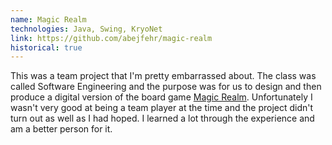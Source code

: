```yaml
---
name: Magic Realm
technologies: Java, Swing, KryoNet
link: https://github.com/abejfehr/magic-realm
historical: true
---
```


This was a team project that I'm pretty embarrassed about. The class was called Software Engineering and the purpose was for us to design and then produce a digital version of the board game [Magic Realm](https://en.wikipedia.org/wiki/Magic_Realm). Unfortunately I wasn't very good at being a team player at the time and the project didn't turn out as well as I had hoped. I learned a lot through the experience and am a better person for it.
